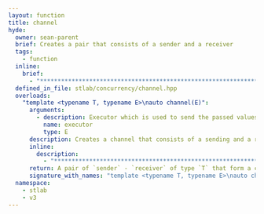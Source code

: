 ```yaml
---
layout: function
title: channel
hyde:
  owner: sean-parent
  brief: Creates a pair that consists of a sender and a receiver
  tags:
    - function
  inline:
    brief:
      - "***********************************************************************************************"
  defined_in_file: stlab/concurrency/channel.hpp
  overloads:
    "template <typename T, typename E>\nauto channel(E)":
      arguments:
        - description: Executor which is used to send the passed values from the sender down to the receiver.
          name: executor
          type: E
      description: Creates a channel that consists of a sending and a receiving part of the channel.
      inline:
        description:
          - "***********************************************************************************************"
      return: A pair of `sender` - `receiver` of type `T` that form a channel in case that `T` is not of type `void`. In case of type `void` it returns only a channel of type `void`.
      signature_with_names: "template <typename T, typename E>\nauto channel(E executor)"
  namespace:
    - stlab
    - v3
---
```

